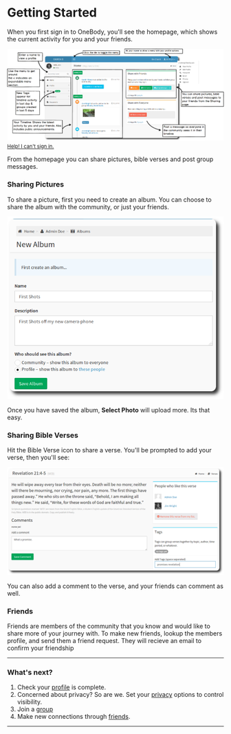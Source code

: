 # Getting Started

When you first sign in to OneBody, you'll see the homepage, which shows the current activity for you and your friends.



![Home Page](../img/getting-started/onebody-homepage.png)
<small> [Help! I can't sign in.](../getting_started/logging_in.html) </small>

From the homepage you can share pictures, bible verses and post group messages.

### Sharing Pictures
To share a picture, first you need to create an album. You can choose to share the album with the community, or just your friends.

![Home Page](../img/getting-started/getting-started-1.png)

Once you have saved the album, **Select Photo** will upload more. Its that easy.

### Sharing Bible Verses
Hit the Bible Verse icon to share a verse. You'll be prompted to add your verse, then you'll see:

![Bible Verse](../img/getting-started/getting-started-3.png)

You can also add a comment to the verse, and your friends can comment as well.

### Friends
Friends are members of the community that you know and would like to share more of your journey with. To make new friends, lookup the members profile, and send them a friend request. They will recieve an email to confirm your friendship

---
### What's next?
1. Check your [profile](../people/README.html) is complete.
2. Concerned about privacy? So are we. Set your [privacy](../people/README.html#setting-privacy-options) options to control visibility.
3. Join a [group](../groups/README.html#joining-a-group)
4. Make new connections through [friends](../people/friends.html).

---



